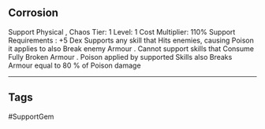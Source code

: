 ## Corrosion
Support
Physical , Chaos
Tier: 1
Level: 1
Cost Multiplier: 110%
Support Requirements : +5 Dex
Supports any skill that Hits enemies, causing Poison it applies to also Break enemy Armour . Cannot support skills that Consume Fully Broken Armour .
Poison applied by supported Skills also Breaks Armour equal to 80 % of Poison damage

---
## Tags
#SupportGem
